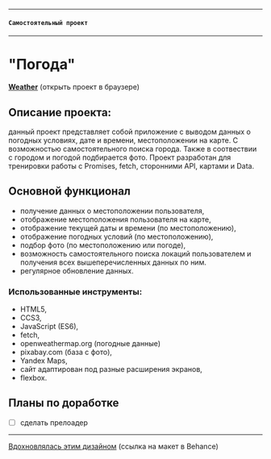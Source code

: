 ------


#### `Самостоятельный проект`

-----

# "Погода"
[**Weather**](https://aleksandra-shevchenko.github.io/weather/) (открыть проект в браузере)


## Описание проекта:
данный проект представляет собой приложение c выводом данных о погодных условиях, дате и времени, местоположении на карте. С возможностью самостоятельного поиска города. Также в соотвествии с городом и погодой подбирается фото.
Проект разработан для тренировки работы c Promises, fetch, сторонними API, картами и Data.

## Основной функционал
* получение данных о местоположении пользователя,
* отображение местоположения пользователя на карте,
* отображение текущей даты и времени (по местоположению),
* отображение погодных условий (по местоположению),
* подбор фото (по местоположению или погоде),
* возможность самостоятельного поиска локаций пользователем и получения всех вышеперечисленных данных по ним.
* регулярное обновление данных.

### Использованные инструменты:
* HTML5,
* CCS3,
* JavaScript (ES6),
* fetch,
* openweathermap.org (погодные данные)
* pixabay.com (база с фото),
* Yandex Maps,
* сайт адаптирован под разные расширения экранов,
* flexbox.

## Планы по доработке
- [ ] сделать прелоадер

--------
[Вдохновлялась этим дизайном](https://www.behance.net/gallery/110896489/Shared-Sky-Weather-App-UI) (ссылка на макет в Behance)
